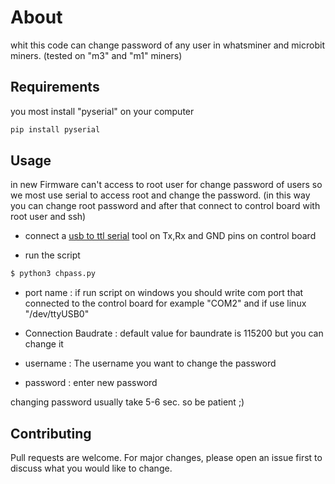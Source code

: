# About

whit this code can change password of any user in whatsminer and microbit miners.
(tested on "m3" and "m1" miners)

## Requirements

you most install "pyserial" on your computer

```bash
pip install pyserial
```

## Usage

in new Firmware can't access to root user for change password of users so we most use serial to access root and change the password. (in this way you can change root password and after that connect to control board with root user and ssh)

- connect a [usb to ttl serial](https://www.amazon.com/JBtek-WINDOWS-Supported-Raspberry-Programming/dp/B00QT7LQ88/ref=sr_1_6?dchild=1&keywords=usb+to+ttl+serial&qid=1629095249&sr=8-6) tool on Tx,Rx and GND pins on control board     

- run the script
```bash
$ python3 chpass.py
```

- port name : if run script on windows you should write com port that connected to the control board for example "COM2" and if use linux "/dev/ttyUSB0"

- Connection Baudrate : default value for baundrate is 115200 but you can change it

- username : The username you want to change the password

- password : enter new password

changing password usually take 5-6 sec. so be patient ;)



## Contributing
Pull requests are welcome. For major changes, please open an issue first to discuss what you would like to change.
